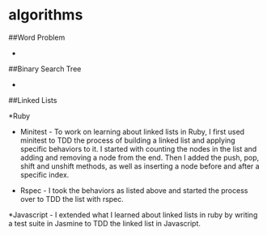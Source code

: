 algorithms
==========

##Word Problem

 * 

##Binary Search Tree

 *

##Linked Lists

 *Ruby

   * Minitest - To work on learning about linked lists in Ruby, I first used minitest to TDD the process of building a linked list and applying specific behaviors to it. I started with counting the nodes in the list and adding and removing a node from the end. Then I added the push, pop, shift and unshift methods, as well as inserting a node before and after a specific index.
 
   * Rspec - I took the behaviors as listed above and started the process over to TDD the list with rspec.

*Javascript - I extended what I learned about linked lists in ruby by writing a test suite in Jasmine to TDD the linked list in Javascript.


